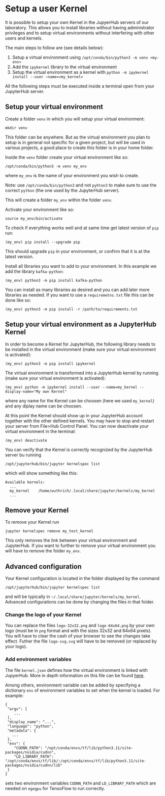 # Setup a user Kernel
It is possible to setup your own Kernel in the JupyerHub servers of our laboratory. This allows you to install libraries without having administrator privileges and to setup virtual environments without interfering with other users and kernels.

The main steps to follow are (see details below):
1. Setup a virtual environment using `/opt/conda/bin/python3 -m venv <my-env>`
2. Add the `ipykernel` library to the virtual environment
3. Setup the virtual environment as a kernel with `python -m ipykernel install --user –name=<my_kernel>`

All the following steps must be executed inside a terminal open from your JupyterHub server.

## Setup your virtual environment
Create a folder `venv` in which you will setup your virtual environment:
```
mkdir venv
```
This folder can be anywhere. But as the virtual environment you plan to setup is in general not specific for a given project, but will be used in various projects, a good place to create this folder is in your home folder.

Inside the `venv` folder create your virtual environment like so:
```
/opt/conda/bin/python3 -m venv my_env
```
where `my_env` is the name of your environment you wish to create.

Note: use `/opt/conda/bin/python3` and not `pyhton3` to make sure to use the correct `python` (the one used by the JupyterHub server).

This will create a folder `my_env` within the folder `venv`.

Activate your environment like so:
```
source my_env/bin/activate
```
To check if everything works well and at same time get latest version of `pip` run:
```
(my_env) pip install --upgrade pip
```
This should upgrade `pip` in your environment, or confirm that it is at the latest version.

Install all libraries you want to add to your environment. In this example we add the library `kafka-python`:
```
(my_env) python3 -m pip install kafka-python
```
You can install as many libraries as desired and you can add later more libraries as needed. If you want to use a `requiremetns.txt` file this can be done like so:
```
(my_env) python3 -m pip install -r /path/to/requirements.txt 
```

## Setup your virtual environment as a JupyterHub Kernel
In order to become a Kernel for JupyterHub, the following library needs to be installed in the virtual environment (make sure your virtual environment is activated):
```
(my_env) python3 -m pip install ipykernel 
```
The virtual environment is transformed into a JupyterHub kernel by running (make sure your virtual environment is activated):
```
(my_env) python -m ipykernel install --user --name=my_kernel --display-name="My own Kernel"
```
where any name for the Kernel can be choosen (here we used `my_kernel`) and any diplay name can be choosen.

At this point the Kernel should show up in your JupyterHub account together with the other defined kernels. You may have to stop and restart your server from File>Hub Control Panel. You can now deactivate your virtual environment in the terminal:
```
(my_env) deactivate
```

You can verify that the Kernel is correctly recognized by the JupyterHub server bu running
```
/opt/jupyterhub/bin/jupyter kernelspec list
```
which will show something like this:
```
Available kernels:
  ...
  my_kernel    /home/wuthrich/.local/share/jupyter/kernels/my_kernel
  ...
```

## Remove your Kernel
To remove your Kernel run
```
jupyter kernelspec remove my_test_kernel
```
This only removes the link between your virtual environment and JupyterHub. 
If you want to further to remove your virtual environment you will have to remove the folder `my_env`.

## Advanced configuration
Your Kernel configuration is located in the folder displayed by the command
```
/opt/jupyterhub/bin/jupyter kernelspec list
```
and will be typically in `~/.local/share/jupyter/kernels/my_kernel`. Advanced configurations can be done by changing the files in that folder.

### Change the logo of your Kernel
You can replace the files `logo-32x32.png` and `logo-64x64.png` by your own logo (must be in `png` format and with the sizes 32x32 and 64x64 pixels).
You will have to clear the cash of your browser to see the changes take effect. Futher the file `logo-svg.svg` will have to be removed (or replaced by your logo).

### Add environment variables
The file `kernel.json` defines how the virtual environment is linked with JupyerHub. More in depth information on this file can be found [here](https://jupyter-client.readthedocs.io/en/stable/kernels.html#kernel-specs).

Among others, environment variable can be added by specifying a dictionary `env` of environment variables to set when the kernel is loaded. For example:
```
{
 "argv": [
    ...
 ],
 "display_name": "...",
 "language": "python",
 "metadata": {
   ...
 },
 "env": {
    "CUDNN_PATH": "/opt/conda/envs/tf/lib/python3.11/site-packages/nvidia/cudnn",
    "LD_LIBRARY_PATH": "/opt/conda/envs/tf/lib/:/opt/conda/envs/tf/lib/python3.11/site-packages/nvidia/cudnn/lib"
 } 
}
```
sets two environment variables `CUDNN_PATH` and `LD_LIBRARY_PATH` which are needed on `egegpu` for TensoFlow to run correctly.
